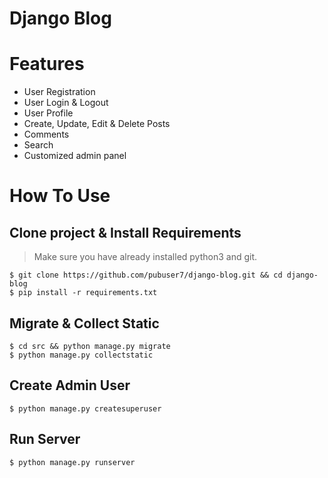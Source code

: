 # Django Blog


Features 
=
- User Registration
- User Login & Logout
- User Profile
- Create, Update, Edit & Delete Posts
- Comments
- Search
- Customized admin panel

How To Use
=
## Clone project & Install Requirements
> Make sure you have already installed python3 and git.
```
$ git clone https://github.com/pubuser7/django-blog.git && cd django-blog
$ pip install -r requirements.txt
```
## Migrate & Collect Static
```
$ cd src && python manage.py migrate
$ python manage.py collectstatic
```
## Create Admin User
```
$ python manage.py createsuperuser
```
## Run Server
```
$ python manage.py runserver
```

